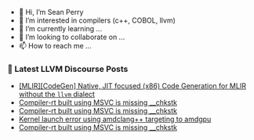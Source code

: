 - 👋 Hi, I’m Sean Perry
- 👀 I’m interested in compilers (c++, COBOL, llvm)
- 🌱 I’m currently learning ...
- 💞️ I’m looking to collaborate on ...
- 📫 How to reach me ...

<!---
s66perry/s66perry is a ✨ special ✨ repository because its `README.md` (this file) appears on your GitHub profile.
You can click the Preview link to take a look at your changes.
--->
### 📕 Latest LLVM Discourse Posts

<!-- DISCOURSE-LLVM:START -->
- [[MLIR][CodeGen] Native, JIT focused &lpar;x86&rpar; Code Generation for MLIR without the `llvm` dialect](https://discourse.llvm.org/t/mlir-codegen-native-jit-focused-x86-code-generation-for-mlir-without-the-llvm-dialect/72870#post_9)
- [Compiler-rt built using MSVC is missing __chkstk](https://discourse.llvm.org/t/compiler-rt-built-using-msvc-is-missing-chkstk/73059#post_6)
- [Compiler-rt built using MSVC is missing __chkstk](https://discourse.llvm.org/t/compiler-rt-built-using-msvc-is-missing-chkstk/73059#post_5)
- [Kernel launch error using amdclang++ targeting to amdgpu](https://discourse.llvm.org/t/kernel-launch-error-using-amdclang-targeting-to-amdgpu/73064#post_1)
- [Compiler-rt built using MSVC is missing __chkstk](https://discourse.llvm.org/t/compiler-rt-built-using-msvc-is-missing-chkstk/73059#post_4)
<!-- DISCOURSE-LLVM:END -->
